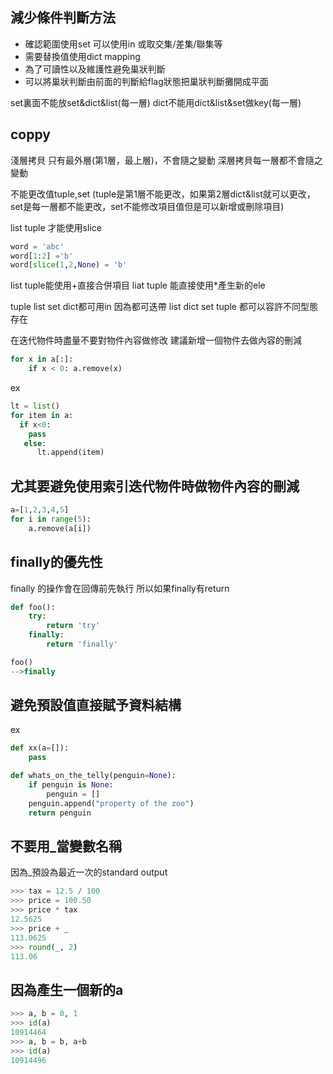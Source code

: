 ## 減少條件判斷方法
- 確認範圍使用set 可以使用in 或取交集/差集/聯集等
- 需要替換值使用dict mapping
- 為了可讀性以及維護性避免巢狀判斷
- 可以將巢狀判斷由前面的判斷給flag狀態把巢狀判斷攤開成平面

set裏面不能放set&dict&list(每一層)
dict不能用dict&list&set做key(每一層)

## coppy
淺層拷貝 只有最外層(第1層，最上層)，不會隨之變動
深層拷貝每一層都不會隨之變動

不能更改值tuple,set
(tuple是第1層不能更改，如果第2層dict&list就可以更改，set是每一層都不能更改，set不能修改項目值但是可以新增或刪除項目)

list tuple 才能使用slice
```python
word = 'abc'  
word[1:2] ='b'  
word[slice(1,2,None) = 'b'
```
list tuple能使用+直接合併項目
liat tuple 能直接使用*產生新的ele

tuple list set dict都可用in  因為都可迭帶
list dict set tuple 都可以容許不同型態存在



在迭代物件時盡量不要對物件內容做修改
建議新增一個物件去做內容的刪減
```python
for x in a[:]:
    if x < 0: a.remove(x)
```
ex
```python
lt = list()
for item in a:
  if x<0:
    pass
   else:
      lt.append(item)
```
## 尤其要避免使用索引迭代物件時做物件內容的刪減
```python
a=[1,2,3,4,5]
for i in range(5):
    a.remove(a[i])
```    
## finally的優先性
finally 的操作會在回傳前先執行
所以如果finally有return
```python
def foo():
    try:
        return 'try'
    finally:
        return 'finally'
```
```python
foo()
-->finally
```
## 避免預設值直接賦予資料結構
ex
```python
def xx(a=[]):
    pass
```

```python
def whats_on_the_telly(penguin=None):
    if penguin is None:
        penguin = []
    penguin.append("property of the zoo")
    return penguin
```

## 不要用_當變數名稱
因為_預設為最近一次的standard output
```python
>>> tax = 12.5 / 100
>>> price = 100.50
>>> price * tax
12.5625
>>> price + _
113.0625
>>> round(_, 2)
113.06
```
## 因為產生一個新的a
```python
>>> a, b = 0, 1
>>> id(a)
10914464
>>> a, b = b, a+b
>>> id(a)
10914496
```

